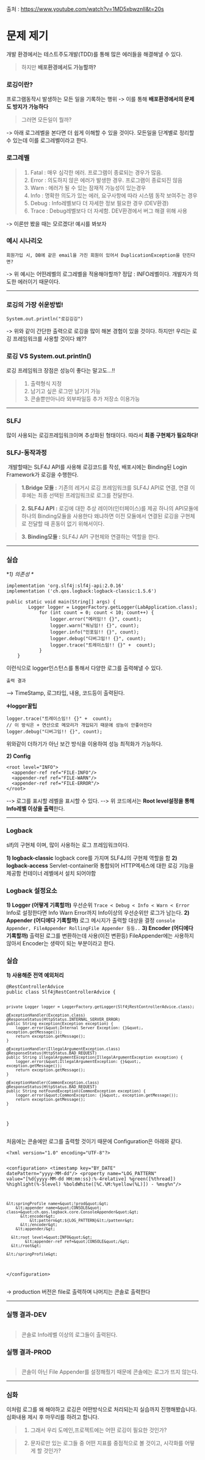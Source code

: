 <p>출처 : <a href="https://www.youtube.com/watch?v=1MD5xbwznlI&amp;t=20s">https://www.youtube.com/watch?v=1MD5xbwznlI&amp;t=20s</a></p>
<h1 id="문제-제기">문제 제기</h1>
<p>개발 환경에서는 테스트주도개발(TDD)를 통해 많은 에러들을 해결해낼 수 있다.</p>
<blockquote>
<p>하지만 <strong>배포환경에서도 가능할까?</strong></p>
</blockquote>
<h3 id="로깅이란">로깅이란?</h3>
<p>프로그램동작시 발생하는 모든 일을 기록하는 행위
-&gt; 이를 통해 <strong>배포환경에서의 문제도 방지가 가능하다</strong></p>
<blockquote>
<p>그러면 모든일이 뭘까? </p>
</blockquote>
<p>-&gt; 아래 로그레벨을 본다면 더 쉽게 이해할 수 있을 것이다. 모든일을 단계별로 정리할 수 있는데 이를 로그레벨이라고 한다.</p>
<h3 id="로그레벨">로그레벨</h3>
<blockquote>
<ol>
<li>Fatal : 매우 심각한 에러. 프로그램이 종료되는 경우가 많음.</li>
<li>Error : 의도하지 않은 에러가 발생한 경우. 프로그램이 종료되진 않음</li>
<li>Warn : 에러가 될 수 있는 잠재적 가능성이 있는경우</li>
<li>Info : 명확한 의도가 있는 에러, 요구사항에 따라 시스템 동작 보여주는 경우</li>
<li>Debug : Info레벨보다 더 자세한 정보 필요한 경우 (DEV환경)</li>
<li>Trace : Debug레벨보다 더 자세함. DEV환경에서 버그 해결 위해 사용</li>
</ol>
</blockquote>
<p>-&gt; 이론만 봤을 때는 모르겠다! 예시를 봐보자</p>
<h3 id="예시-시나리오">예시 시나리오</h3>
<pre><code>회원가입 시, DB에 같은 email을 가진 회원이 있어서 DuplicationException을 던진다면?</code></pre><p>-&gt; 위 예시는 어떤레벨의 로그레벨을 적용해야할까?
정답 : INFO레벨이다. 개발자가 의도한 에러이기 때문이다.</p>
<hr />
<h3 id="로깅의-가장-쉬운방법">로깅의 가장 쉬운방법!</h3>
<pre><code class="language-java">System.out.println(&quot;로깅깅깅&quot;)</code></pre>
<p>-&gt; 위와 같이 간단한 출력으로 로깅을 많이 해본 경험이 있을 것이다.
하지만! 우리는 로깅 프레임워크를 사용할 것이다 왜??</p>
<h3 id="로깅-vs-systemoutprintln">로깅 VS System.out.println()</h3>
<p>로깅 프레임워크 장점은 성능이 좋다는 말고도...!!</p>
<blockquote>
<ol>
<li>출력형식 지정</li>
<li>남기고 싶은 로그만 남기기 가능</li>
<li>콘솔뿐만아니라 외부파일등 추가 저장소 이용가능</li>
</ol>
</blockquote>
<hr />
<h3 id="slfj">SLFJ</h3>
<p>많이 사용되는 로깅프레임워크이며 추상화된 형태이다. 따라서 <strong>최종 구현체가 필요하다!</strong></p>
<h3 id="slfj-동작과정">SLFJ-동작과정</h3>
<p><img alt="" src="https://velog.velcdn.com/images/gyural/post/968c4f12-b41f-481b-8db8-41f5c29e45e7/image.png" />
개발할때는 SLF4J API를 사용해 로깅코드를 작성, 배포시에는 Binding된 Login Framework가 로깅을 수행한다.</p>
<blockquote>
<p><strong>1.Bridge 모듈 :</strong> 기존의 레거시 로깅 프레임워크를 SLF4J API로 연결, 연결 이후에는 최종 선택된 프레임워크로 로그를 전달한다.</p>
</blockquote>
<blockquote>
<p><strong>2. SLF4J API :</strong> 로깅에 대한 추상 레이어(인터페이스)를 제공 하나의 API모듈에 하나의 Binding모듈을 사용한다 왜냐하면 이전 모듈에서 연결된 로깅을 구현체로 전달할 때 혼동이 없기 위해서이다. </p>
</blockquote>
<blockquote>
<p><strong>3. Binding모듈 :</strong>  SLF4J API 구현체와 연결하는 역할을 한다.</p>
</blockquote>
<hr />
<h3 id="실습">실습</h3>
<p>*<em>1) 의존성 *</em></p>
<pre><code class="language-java">implementation 'org.slf4j:slf4j-api:2.0.16'
implementation ('ch.qos.logback:logback-classic:1.5.6')</code></pre>
<pre><code class="language-java">public static void main(String[] args) {
        Logger logger = LoggerFactory.getLogger(LabApplication.class);
            for (int count = 0; count &lt; 10; count++) {
                logger.error(&quot;에러임!! {}&quot;, count);
                logger.warn(&quot;워닝임!! {}&quot;, count);
                logger.info(&quot;인포임!! {}&quot;, count);
                logger.debug(&quot;디버그임!! {}&quot;, count);
                logger.trace(&quot;트레이스임!! {}&quot; +  count);
            }
    }</code></pre>
<p>이런식으로 logger인스턴스를 통해서 다양한 로그를 출력해낼 수 있다.</p>
<p><code>출력 결과</code>
<img alt="" src="https://velog.velcdn.com/images/gyural/post/319a8dfa-e401-45a4-a9bc-a8f891089a9a/image.png" /></p>
<p>--&gt; TimeStamp, 로그타입, 내용, 코드등이 출력된다. </p>
<p>➕<strong>logger꿀팁</strong></p>
<pre><code class="language-java">logger.trace(&quot;트레이스임!! {}&quot; +  count);
// 이 방식은 + 연산으로 메모리가 개입되기 때문에 성능이 안좋아진다
logger.debug(&quot;디버그임!! {}&quot;, count);</code></pre>
<p>위와같이 더하기가 아닌 보간 방식을 이용하여 성능 최적화가 가능하다.</p>
<p><strong>2) Config</strong></p>
<pre><code class="language-xml">&lt;root level=&quot;INFO&quot;&gt;
  &lt;appender-ref ref=&quot;FILE-INFO&quot;/&gt;
  &lt;appender-ref ref=&quot;FILE-WARN&quot;/&gt;
  &lt;appender-ref ref=&quot;FILE-ERROR&quot;/&gt;
&lt;/root&gt;</code></pre>
<p>--&gt; 로그를 표시할 레벨을 표시할 수 있다.
--&gt; 위 코드에서는 <strong>Root level설정을 통해 Info레벨 이상을 출력</strong>한다.</p>
<hr />
<h3 id="logback">Logback</h3>
<p>slfj의 구현체 이며, 많이 사용하는 로그 프레임워크이다.</p>
<p><strong>1) logback-classic</strong>
logback core를 가지며 SLF4J의 구현체 역할을 함
<strong>2) logback-access</strong>
Servlet-container와 통합되어 HTTP엑세스에 대한 로깅 기능을 제공함
컨테이너 레벨에서 설치 되어야함</p>
<h3 id="logback-설정요소">Logback 설정요소</h3>
<p><strong>1) Logger (어떻게 기록할까)</strong>
우선순위
<code>Trace &lt; Debug &lt; Info &lt; Warn &lt; Error</code>
Info로 설정한다면 Info Warn Error까지 Info이상의 우선순위만 로그가 남는다.
<strong>2) Appender (어디에다 기록할까)</strong>
로그 메시지가 출력할 대상을 결정
<code>console Appender, FileAppender RollingFile Appender 등등..</code>
<strong>3) Encoder (어디에다 기록할까)</strong>
출력된 로그를 변환하는데 사용(이진 변환등)
FileAppender에는 사용하지 않아서 Encoder는 생략이 되는 부분이라고 한다.</p>
<h3 id="실습-1">실습</h3>
<p><strong>1) 사용해준 전역 예외처리</strong></p>
<pre><code class="language-java">@RestControllerAdvice
public class Slf4jRestControllerAdvice {

    private Logger logger = LoggerFactory.getLogger(Slf4jRestControllerAdvice.class);

    @ExceptionHandler(Exception.class)
    @ResponseStatus(HttpStatus.INTERNAL_SERVER_ERROR)
    public String exception(Exception exception) {
        logger.error(&quot;Internal Server Exception: {}&quot;, exception.getMessage());
        return exception.getMessage();
    }

    @ExceptionHandler(IllegalArgumentException.class)
    @ResponseStatus(HttpStatus.BAD_REQUEST)
    public String illegalArgumentException(IllegalArgumentException exception) {
        logger.error(&quot;IllegalArgumentException: {}&quot;, exception.getMessage());
        return exception.getMessage();
    }

    @ExceptionHandler(CommonException.class)
    @ResponseStatus(HttpStatus.BAD_REQUEST)
    public String notFoundException(CommonException exception) {
        logger.error(&quot;CommonException: {}&quot;, exception.getMessage());
        return exception.getMessage();
    }
}</code></pre>
<p>처음에는 콘솔에만 로그를 출력할 것이기 때문에 Configuration은 아래와 같다.</p>
<pre><code class="language-xml">&lt;?xml version=&quot;1.0&quot; encoding=&quot;UTF-8&quot;?&gt;

&lt;configuration&gt;
    &lt;timestamp key=&quot;BY_DATE&quot; datePattern=&quot;yyyy-MM-dd&quot;/&gt;
    &lt;property name=&quot;LOG_PATTERN&quot;
              value=&quot;[%d{yyyy-MM-dd HH:mm:ss}:%-4relative] %green([%thread]) %highlight(%-5level) %boldWhite([%C.%M:%yellow(%L)]) - %msg%n&quot;/&gt;

    &lt;springProfile name=&quot;!prod&quot;&gt;
        &lt;appender name=&quot;CONSOLE&quot; class=&quot;ch.qos.logback.core.ConsoleAppender&quot;&gt;
          &lt;encoder&gt;
              &lt;pattern&gt;${LOG_PATTERN}&lt;/pattenr&gt;
          &lt;/encoder&gt;
        &lt;appender/&gt;

      &lt;root level=&quot;INFO&quot;&gt;
            &lt;appender-ref ref=&quot;CONSOLE&quot;/&gt;
      &lt;/root&gt;

    &lt;/springProfile&gt;        
&lt;/configuration&gt;</code></pre>
<p>-&gt; production 버전은 file로 출력하며 나머지는 콘솔로 출력한다</p>
<hr />
<h3 id="실행-결과-dev">실행 결과-DEV</h3>
<p><img alt="" src="https://velog.velcdn.com/images/gyural/post/47a6b481-08bd-4915-8706-c6cc7a25f381/image.png" /></p>
<blockquote>
<p>콘솔로 Info레벨 이상의 로그들이 출력된다.</p>
</blockquote>
<h3 id="실행-결과-prod">실행 결과-PROD</h3>
<p><img alt="" src="https://velog.velcdn.com/images/gyural/post/ae7c057d-1d88-42b5-bf99-a3416425a64a/image.png" /></p>
<blockquote>
<p>콘솔이 아닌 File Appender를 설정해줬기 때문에 콘솔에는 로그가 뜨지 않는다.</p>
</blockquote>
<hr />
<h3 id="심화">심화</h3>
<p>이처럼 로그를 왜 해야하고 로깅은 어떤방식으로 처리되는지 실습까지 진행해봤습니다.
심화내용 제시 후 마무리를 하려고 합니다.</p>
<blockquote>
<ol>
<li>그래서 우리 도메인,프로젝트에는 어떤 로깅이 필요한 것인가?</li>
</ol>
</blockquote>
<blockquote>
<ol start="2">
<li>문자로만 있는 로그들 중 어떤 지표를 중점적으로 볼 것이고, 시각화를 어떻게 할 것인가?</li>
</ol>
</blockquote>